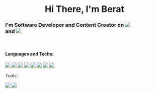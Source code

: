 <p align=center>
<img src="">
</p>

<div>
<h1 align="center"> Hi There, I'm Berat</h1>

### I'm Software Developer and Content Creator on <img src="https://img.icons8.com/color/15/000000/youtube-play.png"/> <a href="https://www.youtube.com/channel/UCm5l8-8axI8LNMPlovzaEOQ"> YouTube</a> and <img src="https://img.icons8.com/color/15/000000/instagram-new--v1.png"/> <a href="https://www.instagram.com/bozmaschine/"> Instagram</a>

</div>
<br>

<h4>Languages and Techs: </h2>


<img src="https://img.icons8.com/fluency/48/000000/flutter.png"/>  	
<img src="https://img.icons8.com/color/48/000000/kotlin.png"/>  	
<img src="https://img.icons8.com/color/48/000000/firebase.png"/>
<img src="https://img.icons8.com/color/48/000000/c-sharp-logo.png"/>
<img src="https://img.icons8.com/color/48/000000/java-coffee-cup-logo--v1.png"/>
<img src="https://img.icons8.com/color/48/000000/microsoft-sql-server.png"/>
<img src="https://img.icons8.com/color/48/000000/javascript--v1.png"/>
<img src="https://img.icons8.com/dusk/64/000000/php-logo.png"/>

<p>Tools: </p>

<img src="https://img.icons8.com/color/48/000000/figma--v1.png"/>
<img src="https://img.icons8.com/color/48/000000/adobe-photoshop--v1.png"/>

<style>
a:link {
  color: white;
  background-color: transparent;
  text-decoration: none;
}

a:visited {
  color: #7FFF00;
  background-color: transparent;
  text-decoration: none;
}

a:hover {
  color: #00FFFF ;
  background-color: transparent;
  text-decoration: underline;
}

a:active {
  color: yellow;
  background-color: transparent;
  text-decoration: underline;
}
</style>
